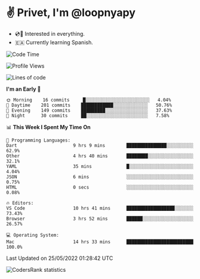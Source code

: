 # ✌️ Privet, I'm @loopnyapy

- 💿📀 Interested in everything.
- 🇪🇦 Currently learning Spanish.

<!--START_SECTION:waka-->
![Code Time](http://img.shields.io/badge/Code%20Time-0%20secs-blue)

![Profile Views](http://img.shields.io/badge/Profile%20Views-20-blue)

![Lines of code](https://img.shields.io/badge/From%20Hello%20World%20I%27ve%20Written-141%20Thousand%20lines%20of%20code-blue)

**I'm an Early 🐤** 

```text
🌞 Morning    16 commits     █░░░░░░░░░░░░░░░░░░░░░░░░   4.04% 
🌆 Daytime    201 commits    ████████████░░░░░░░░░░░░░   50.76% 
🌃 Evening    149 commits    █████████░░░░░░░░░░░░░░░░   37.63% 
🌙 Night      30 commits     ██░░░░░░░░░░░░░░░░░░░░░░░   7.58%

```


📊 **This Week I Spent My Time On** 

```text
💬 Programming Languages: 
Dart                     9 hrs 9 mins        ███████████████░░░░░░░░░░   62.9% 
Other                    4 hrs 40 mins       ████████░░░░░░░░░░░░░░░░░   32.1% 
YAML                     35 mins             █░░░░░░░░░░░░░░░░░░░░░░░░   4.04% 
JSON                     6 mins              ░░░░░░░░░░░░░░░░░░░░░░░░░   0.75% 
HTML                     0 secs              ░░░░░░░░░░░░░░░░░░░░░░░░░   0.08%

🔥 Editors: 
VS Code                  10 hrs 41 mins      ██████████████████░░░░░░░   73.43% 
Browser                  3 hrs 52 mins       ██████░░░░░░░░░░░░░░░░░░░   26.57%

💻 Operating System: 
Mac                      14 hrs 33 mins      █████████████████████████   100.0%

```


 Last Updated on 25/05/2022 01:28:42 UTC
<!--END_SECTION:waka-->

![CodersRank statistics](https://cr-ss-service.azurewebsites.net/api/ScreenShot?widget=summary&username=loopnyapy)

